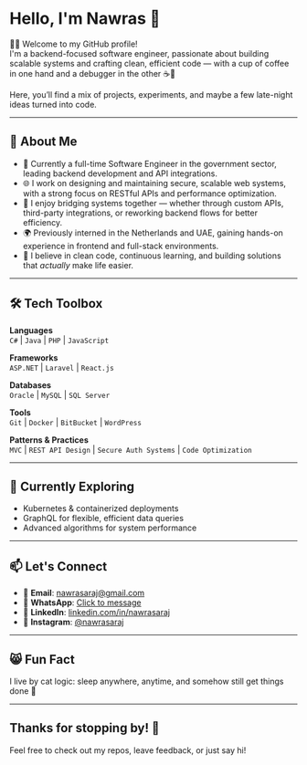 # Hello, I'm Nawras 👋

👨‍💻 Welcome to my GitHub profile!  
I'm a backend-focused software engineer, passionate about building scalable systems and crafting clean, efficient code — with a cup of coffee in one hand and a debugger in the other ☕🔧

Here, you’ll find a mix of projects, experiments, and maybe a few late-night ideas turned into code.

---

## 🚀 About Me

- 💼 Currently a full-time Software Engineer in the government sector, leading backend development and API integrations.
- 🌐 I work on designing and maintaining secure, scalable web systems, with a strong focus on RESTful APIs and performance optimization.
- 🧩 I enjoy bridging systems together — whether through custom APIs, third-party integrations, or reworking backend flows for better efficiency.
- 🌍 Previously interned in the Netherlands and UAE, gaining hands-on experience in frontend and full-stack environments.
- 🧠 I believe in clean code, continuous learning, and building solutions that *actually* make life easier.

---

## 🛠️ Tech Toolbox

**Languages**  
`C#` | `Java` | `PHP` | `JavaScript`

**Frameworks**  
`ASP.NET` | `Laravel` | `React.js`

**Databases**  
`Oracle` | `MySQL` | `SQL Server`

**Tools**  
`Git` | `Docker` | `BitBucket` | `WordPress`

**Patterns & Practices**  
`MVC` | `REST API Design` | `Secure Auth Systems` | `Code Optimization`

---

## 🌱 Currently Exploring

- Kubernetes & containerized deployments  
- GraphQL for flexible, efficient data queries  
- Advanced algorithms for system performance  

---

## 📫 Let's Connect

- 📧 **Email**: nawrasaraj@gmail.com  
- 💬 **WhatsApp**: [Click to message](https://wa.me/972593550605)  
- 💼 **LinkedIn**: [linkedin.com/in/nawrasaraj](https://www.linkedin.com/in/nawrasaraj)  
- 📸 **Instagram**: [@nawrasaraj](https://www.instagram.com/nawrasaraj0)

---

## 😸 Fun Fact

I live by cat logic: sleep anywhere, anytime, and somehow still get things done 🐾

---

## Thanks for stopping by! 🙌  
Feel free to check out my repos, leave feedback, or just say hi!

<!--
## 🔭 Projects
Here are some of the projects I'm currently working on or have completed:
1. **Project Name**: Brief description.
   - Technologies used: List of technologies.
   - Link to GitHub repository or deployed project.

2. **Project Name**: Brief description.
   - Technologies used: List of technologies.
   - Link to GitHub repository or deployed project.
   - 

## Contributions
I love contributing to open source! Here are some projects I've contributed to:
- [Project Name](https://www.youtube.com/watch?v=DRUbS90BlB4)
- [Another Project](https://www.youtube.com/watch?v=9A8sQZDRn5o)

**Blog**: 

## Stats
!Your GitHub Stats 

## 💬 Fun Fact

Did you know that I have an online store for selling crafts made by me? Check it out if you wish! -->

